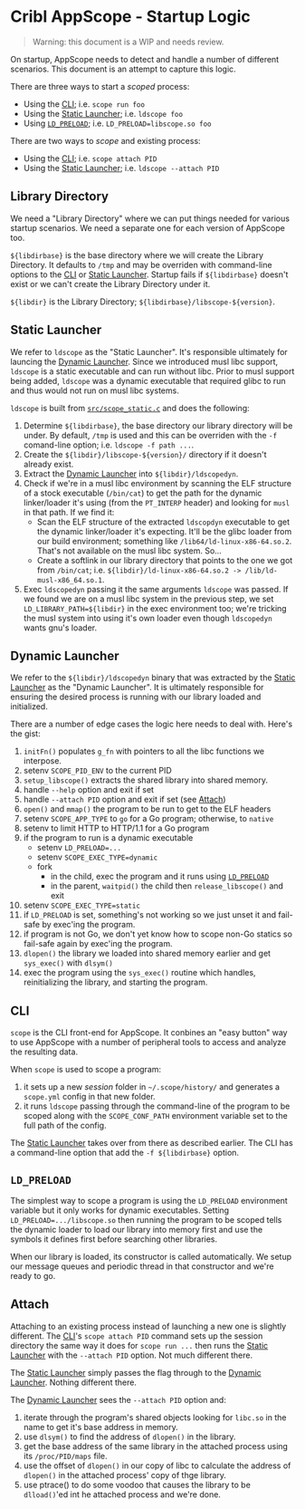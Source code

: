 # Cribl AppScope - Startup Logic

> Warning: this document is a WIP and needs review.

On startup, AppScope needs to detect and handle a number of different
scenarios. This document is an attempt to capture this logic.

There are three ways to start a _scoped_ process:

* Using the [CLI](#cli); i.e. `scope run foo`
* Using the [Static Launcher](#static-launcher); i.e. `ldscope foo`
* Using [`LD_PRELOAD`](#ld_preload); i.e. `LD_PRELOAD=libscope.so foo`

There are two ways to _scope_ and existing process:

* Using the [CLI](#cli); i.e. `scope attach PID`
* Using the [Static Launcher](#static-launcher); i.e. `ldscope --attach PID`

## Library Directory

We need a "Library Directory" where we can put things needed for various
startup scenarios. We need a separate one for each version of AppScope too.

`${libdirbase}` is the base directory where we will create the Library
Directory.  It defaults to `/tmp` and may be overriden with command-line
options to the [CLI](#cli) or [Static Launcher](#static-launcher). Startup fails
if `${libdirbase}` doesn't exist or we can't create the Library Directory under
it.

`${libdir}` is the Library Directory; `${libdirbase}/libscope-${version}`.

## Static Launcher

We refer to `ldscope` as the "Static Launcher". It's responsible ultimately for
launcing the [Dynamic Launcher](#dynamic-launcher). Since we introduced musl libc
support, `ldscope` is a static executable and can run without libc. Prior to
musl support being added, `ldscope` was a dynamic executable that required
glibc to run and thus would not run on musl libc systems.

`ldscope` is built from [`src/scope_static.c`](../src/scope_static.c)
and does the following:

1. Determine `${libdirbase}`, the base directory our library directory will be under. By
   default, `/tmp` is used and this can be overriden with the `-f` comand-line
   option; i.e. `ldscope -f path ...`.
2. Create the `${libdir}/libscope-${version}/` directory if it doesn't already
   exist.
3. Extract the [Dynamic Launcher](#dynamic-launcher) into `${libdir}/ldscopedyn`.
4. Check if we're in a musl libc environment by scanning the ELF structure of a
   stock executable (`/bin/cat`) to get the path for the dynamic linker/loader
   it's using (from the `PT_INTERP` header) and looking for `musl` in that
   path. If we find it:
    * Scan the ELF structure of the extracted `ldscopdyn` executable to get the
      dynamic linker/loader it's expecting. It'll be the glibc loader from our
      build environment; something like `/lib64/ld-linux-x86-64.so.2`. That's
      not available on the musl libc system. So...
    * Create a softlink in our library directory that points to the one we got
      from `/bin/cat`; i.e. `${libdir}/ld-linux-x86-64.so.2 -> /lib/ld-musl-x86_64.so.1`.
5. Exec `ldscopedyn` passing it the same arguments `ldscope` was passed. If we
   found we are on a musl libc system in the previous step, we set
   `LD_LIBRARY_PATH=${libdir}` in the exec environment too; we're tricking the
   musl system into using it's own loader even though `ldscopedyn` wants gnu's
   loader.

## Dynamic Launcher

We refer to the `${libdir}/ldscopedyn` binary that was extracted by the [Static
Launcher](#static-launcher) as the "Dynamic Launcher". It is ultimately
responsible for ensuring the desired process is running with our library loaded
and initialized.

There are a number of edge cases the logic here needs to deal with. Here's the gist:

1.  `initFn()` populates `g_fn` with pointers to all the libc functions we interpose.
2.  setenv `SCOPE_PID_ENV` to the current PID
3.  `setup_libscope()` extracts the shared library into shared memory.
4.  handle `--help` option and exit if set
5.  handle `--attach PID` option and exit if set (see [Attach](#attach))
6.  `open()` and `mmap()` the program to be run to get to the ELF headers
7.  setenv `SCOPE_APP_TYPE` to `go` for a Go program; otherwise, to `native`
8.  setenv to limit HTTP to HTTP/1.1 for a Go program
9.  if the program to run is a dynamic executable
    * setenv `LD_PRELOAD=...`
    * setenv `SCOPE_EXEC_TYPE=dynamic`
    * fork
        * in the child, exec the program and it runs using [`LD_PRELOAD`](#ld_preload)
        * in the parent, `waitpid()` the child then `release_libscope()` and exit
10. setenv `SCOPE_EXEC_TYPE=static`
11. if `LD_PRELOAD` is set, something's not working so we just unset it and
    fail-safe by exec'ing the program.
12. if program is not Go, we don't yet know how to scope non-Go statics so
    fail-safe again by exec'ing the program.
13. `dlopen()` the library we loaded into shared memory earlier and get
    `sys_exec()` with `dlsym()`
14.  exec the program using the `sys_exec()` routine which handles,
     reinitializing the library, and starting the program.

## CLI

`scope` is the CLI front-end for AppScope. It conbines an "easy button" way to
use AppScope with a number of peripheral tools to access and analyze the
resulting data.

When `scope` is used to scope a program:

1. it sets up a new _session_ folder in `~/.scope/history/` and generates a
   `scope.yml` config in that new folder.
2. it runs `ldscope` passing through the command-line of the program to be
   scoped along with the `SCOPE_CONF_PATH` environment variable set to the full
   path of the config.

The [Static Launcher](#static-launcher) takes over from there as described
earlier. The CLI has a command-line option that add the `-f ${libdirbase}`
option.

## `LD_PRELOAD`

The simplest way to scope a program is using the `LD_PRELOAD` environment
variable but it only works for dynamic executables. Setting
`LD_PRELOAD=.../libscope.so` then running the program to be scoped tells the
dynamic loader to load our library into memory first and use the symbols it
defines first before searching other libraries. 

When our library is loaded, its constructor is called automatically. We setup
our message queues and periodic thread in that constructor and we're ready to
go.

## Attach

Attaching to an existing process instead of launching a new one is slightly
different. The [CLI](#cli)'s `scope attach PID` command sets up the session
directory the same way it does for `scope run ...` then runs the [Static
Launcher](#static-launcher) with the `--attach PID` option. Not much different
there.

The [Static Launcher](#static-launcher) simply passes the flag through to the
[Dynamic Launcher](#dynamic-launcher). Nothing different there.

The [Dynamic Launcher](#dynamic-launcher) sees the `--attach PID` option and:

1. iterate through the program's shared objects looking for `libc.so` in the
   name to get it's base address in memory.
2. use `dlsym()` to find the address of `dlopen()` in the library.
3. get the base address of the same library in the attached process using its
   `/proc/PID/maps` file.
4. use the offset of `dlopen()` in our copy of libc to calculate the address of
   `dlopen()` in the attached process' copy of thge library.
5. use ptrace() to do some voodoo that causes the library to be `dlload()`'ed
   int he attached process and we're done.


